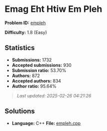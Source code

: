 # Emag Eht Htiw Em Pleh

**Problem ID:** [empleh](https://open.kattis.com/problems/empleh)

**Difficulty:** 1.8 (Easy)

## Statistics

- **Submissions:** 1732
- **Accepted submissions:** 930
- **Submission ratio:** 53.70%
- **Authors:** 872
- **Accepted authors:** 834
- **Author ratio:** 95.64%

> *Last updated: 2025-02-26 04:21:26*

## Solutions

- **Language:** C++
  **File:** [empleh.cpp](./empleh.cpp)
